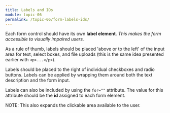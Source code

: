 ```yaml
---
title: Labels and IDs
module: topic-06
permalink: /topic-06/form-labels-ids/
---
```



<div class="divider-heading"></div>

Each form control should have its own **label element**. _This makes the form accessible to visually impaired users._

As a rule of thumb, labels should be placed 'above or to the left' of the input area for text, select boxes, and file uploads (this is the same idea presented earlier with `<p>...</p>`).

Labels should be placed to the right of individual checkboxes and radio buttons. Labels can be applied by wrapping them around both the text description and the form input.

Labels can also be included by using the `for=""` attribute. The value for this attribute should be the **id** assigned to each form element.

<span class="label label-info">NOTE:</span> This also expands the clickable area available to the user.


<div class="codepen-embed">
  <p data-height="400" data-theme-id="30567" data-slug-hash="xxPaRjK" data-default-tab="html,result" data-user="coding-logic" data-embed-version="2" data-pen-title="Labels and IDs" class="codepen"></p>
</div>
